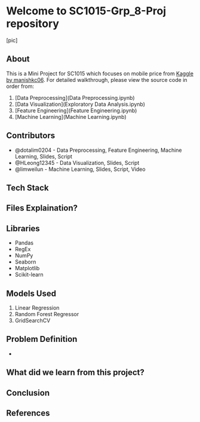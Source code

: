 # Welcome to SC1015-Grp_8-Proj repository

[pic]

## About

This is a Mini Project for SC1015 which focuses on mobile price from [Kaggle by manishkc06](https://www.kaggle.com/datasets/manishkc06/mobile-price-prediction). For detailed walkthrough, please view the source code in order from:

1. [Data Preprocessing](Data Preprocessing.ipynb)
2. [Data Visualization](Exploratory Data Analysis.ipynb)
3. [Feature Engineering](Feature Engineering.ipynb)
4. [Machine Learning](Machine Learning.ipynb)

## Contributors

- @dotalim0204 - Data Preprocessing, Feature Engineering, Machine Learning, Slides, Script
- @HLeong12345 - Data Visualization, Slides, Script
- @limweilun - Machine Learning, Slides, Script, Video

## Tech Stack

## Files Explaination? 

## Libraries

- Pandas
- RegEx
- NumPy
- Seaborn
- Matplotlib
- Scikit-learn

## Models Used

1. Linear Regression
2. Random Forest Regressor
3. GridSearchCV

## Problem Definition

- 



## What did we learn from this project?

## Conclusion

## References
